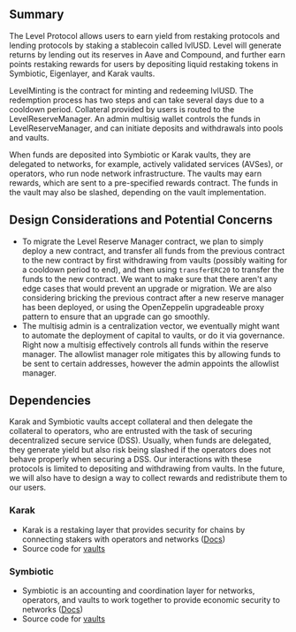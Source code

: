 ## Summary

The Level Protocol allows users to earn yield from restaking protocols and lending protocols by
staking a stablecoin called lvlUSD. Level will generate returns by lending out its reserves in Aave and Compound,
and further earn points restaking rewards for users by depositing liquid restaking tokens in Symbiotic, Eigenlayer, and Karak vaults.

LevelMinting is the contract for minting and redeeming lvlUSD. The redemption process has two steps and can take several
days due to a cooldown period. Collateral provided by users is routed to the LevelReserveManager. An admin multisig wallet
controls the funds in LevelReserveManager, and can initiate deposits and withdrawals into pools and vaults.

When funds are deposited into Symbiotic or Karak vaults, they are delegated to networks, for example, actively validated services (AVSes), or operators, who run node network infrastructure. The vaults may earn rewards, which are sent to a pre-specified rewards contract. The funds in the vault may also be slashed, depending on the vault implementation.

## Design Considerations and Potential Concerns
- To migrate the Level Reserve Manager contract, we plan to simply deploy a new contract, and transfer all funds from the previous contract to the new contract by first withdrawing from vaults (possibly waiting for a cooldown period to end), and then using `transferERC20` to transfer the funds to the new contract. We want to make sure that there aren't any edge cases that would prevent an upgrade or migration. We are also considering bricking the previous contract after a new reserve manager has been deployed, or using the OpenZeppelin upgradeable proxy pattern to ensure that an upgrade can go smoothly.
- The multisig admin is a centralization vector, we eventually might want to automate the deployment of capital to vaults, or do it via governance. Right now a multisig effectively controls all funds within the reserve manager. The allowlist manager role mitigates this by allowing funds to be sent to certain addresses, however the admin appoints the allowlist manager.

## Dependencies
Karak and Symbiotic vaults accept collateral and then delegate the collateral to operators, who are entrusted with the task of securing decentralized secure service (DSS). Usually, when funds are delegated, they generate yield but also risk being slashed if the operators does not behave properly when securing a DSS. Our interactions with these protocols is limited to depositing and withdrawing from vaults. In the future, we will also have to design a way to collect rewards and redistribute them to our users.

### Karak
- Karak is a restaking layer that provides security for chains by connecting stakers with operators and networks ([Docs](https://docs.karak.network/))
- Source code for [vaults](https://github.com/code-423n4/2024-07-karak/blob/main/src/interfaces/IVault.sol)

### Symbiotic
- Symbiotic is an accounting and coordination layer for networks, operators, and vaults to work together to provide economic security to networks ([Docs](https://docs.symbiotic.fi/))
- Source code for [vaults](https://github.com/symbioticfi/core/blob/main/src/contracts/vault/Vault.sol)